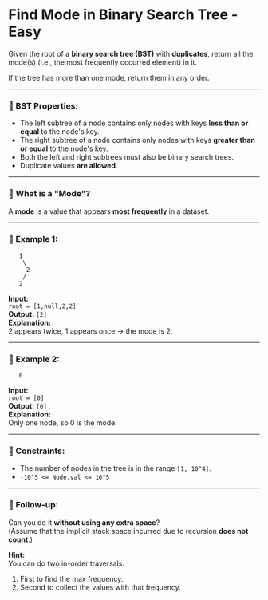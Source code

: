 # Find Mode in Binary Search Tree - Easy

Given the root of a **binary search tree (BST)** with **duplicates**, return all the mode(s) (i.e., the most frequently occurred element) in it.

If the tree has more than one mode, return them in any order.

---

### 📘 BST Properties:
- The left subtree of a node contains only nodes with keys **less than or equal** to the node's key.
- The right subtree of a node contains only nodes with keys **greater than or equal** to the node's key.
- Both the left and right subtrees must also be binary search trees.
- Duplicate values **are allowed**.

---

### 🧠 What is a "Mode"?
A **mode** is a value that appears **most frequently** in a dataset.

---

### 🧪 Example 1:

```
   1
    \
     2
    /
   2
```

**Input:**  
`root = [1,null,2,2]`  
**Output:** `[2]`  
**Explanation:**  
2 appears twice, 1 appears once → the mode is 2.

---

### 🧪 Example 2:

```
   0
```

**Input:**  
`root = [0]`  
**Output:** `[0]`  
**Explanation:**  
Only one node, so 0 is the mode.

---

### 📌 Constraints:
- The number of nodes in the tree is in the range `[1, 10^4]`.
- `-10^5 <= Node.val <= 10^5`

---

### 🚀 Follow-up:
Can you do it **without using any extra space**?  
(Assume that the implicit stack space incurred due to recursion **does not count**.)

**Hint:**  
You can do two in-order traversals:
1. First to find the max frequency.
2. Second to collect the values with that frequency.
